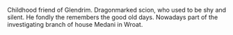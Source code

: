 Childhood friend of Glendrim. Dragonmarked scion, who used to be shy and silent. He fondly the remembers the good old days. Nowadays part of the investigating branch of house Medani in Wroat.